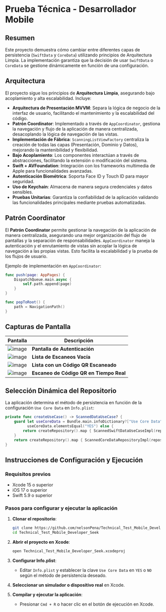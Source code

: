 # Prueba Técnica - Desarrollador Mobile

## Resumen
Este proyecto demuestra cómo cambiar entre diferentes capas de persistencia (`SwiftData` y `CoreData`) utilizando principios de Arquitectura Limpia. La implementación garantiza que la decisión de usar `SwiftData` o `CoreData` se gestione dinámicamente en función de una configuración.

## Arquitectura
El proyecto sigue los principios de **Arquitectura Limpia**, asegurando bajo acoplamiento y alta escalabilidad. Incluye:

- **Arquitectura de Presentación MVVM**: Separa la lógica de negocio de la interfaz de usuario, facilitando el mantenimiento y la escalabilidad del código.
- **Patrón Coordinator**: Implementado a través de `AppCoordinator`, gestiona la navegación y flujo de la aplicación de manera centralizada, desacoplando la lógica de navegación de las vistas.
- **Implementación de Fábrica**: `ScanningListViewFactory` centraliza la creación de todas las capas (Presentación, Dominio y Datos), mejorando la mantenibilidad y flexibilidad.
- **Bajo Acoplamiento**: Los componentes interactúan a través de abstracciones, facilitando la extensión o modificación del sistema.
- **Swift + AVFoundation**: Integración con los frameworks multimedia de Apple para funcionalidades avanzadas.
- **Autenticación Biométrica**: Soporta Face ID y Touch ID para mayor seguridad.
- **Uso de Keychain**: Almacena de manera segura credenciales y datos sensibles.
- **Pruebas Unitarias**: Garantiza la confiabilidad de la aplicación validando las funcionalidades principales mediante pruebas automatizadas.

## Patrón Coordinator
El **Patrón Coordinator** permite gestionar la navegación de la aplicación de manera centralizada, asegurando una mejor organización del flujo de pantallas y la separación de responsabilidades. `AppCoordinator` maneja la autenticación y el enrutamiento de vistas sin acoplar la lógica de navegación a las propias vistas. Esto facilita la escalabilidad y la prueba de los flujos de usuario.

Ejemplo de implementación en `AppCoordinator`:

```swift
func push(page: AppPages) {
    DispatchQueue.main.async {
        self.path.append(page)
    }
}

func popToRoot() {
    path = NavigationPath()
}
```

## Capturas de Pantalla

| Pantalla | Descripción |
|----------|------------|
| ![image](https://github.com/user-attachments/assets/9f22622d-98a0-4a82-8ce5-7782ab4aeb26) | **Pantalla de Autenticación** |
| ![image](https://github.com/user-attachments/assets/edacee62-d10a-4297-9f8e-1cef54d9e142) | **Lista de Escaneos Vacía** |
| ![image](https://github.com/user-attachments/assets/11ba69d9-8543-4291-b0dd-4799bb418f12) | **Lista con un Código QR Escaneado** |
| ![image](https://github.com/user-attachments/assets/84410feb-b9de-4e50-a173-47fe8785111c) | **Escaneo de Código QR en Tiempo Real** |


## Selección Dinámica del Repositorio
La aplicación determina el método de persistencia en función de la configuración `Use Core Data` en `Info.plist`:

```swift
private func createUseCase() -> ScannedDataUseCase? {
    guard let useCoreData = Bundle.main.infoDictionary?["Use Core Data"] as? String,
          useCoreData.elementsEqual("YES") else {
        return createRepository().map { ScannedSwiftDataUseCaseImpl(repository: $0) }
    }
    return createRepository().map { ScannedCoreDataRepositoryImpl(repository: $0) }
}
```

## Instrucciones de Configuración y Ejecución
### Requisitos previos
- Xcode 15 o superior
- iOS 17 o superior
- Swift 5.9 o superior

### Pasos para configurar y ejecutar la aplicación
1. **Clonar el repositorio**:
   ```sh
   git clone https://github.com/nelsonPena/Technical_Test_Mobile_Developer_Seek
   cd Technical_Test_Mobile_Developer_Seek
   ```
2. **Abrir el proyecto en Xcode**:
   ```sh
   open Technical_Test_Mobile_Developer_Seek.xcodeproj
   ```
3. **Configurar Info.plist**:
   - Editar `Info.plist` y establecer la clave `Use Core Data` en `YES` o `NO` según el método de persistencia deseado.

4. **Seleccionar un simulador o dispositivo real** en Xcode.
5. **Compilar y ejecutar la aplicación**:
   - Presionar `Cmd + R` o hacer clic en el botón de ejecución en Xcode.

